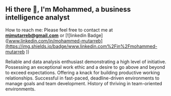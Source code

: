 ## Hi there 👋, I'm Mohammed, a business intelligence analyst
How to reach me: Please feel free to contact me at **mjmutarreb@gmail.com** or  [![linkedin Badge]([www.linkedin.com/in/mohammed-mutarreb](https://img.shields.io/badge/www.linkedin.com%2Fin%2Fmohammed-mutarreb
))

Reliable and data analysis enthusiast demonstrating a high level of initiative. Possessing an exceptional work ethic and a desire to go above and beyond to exceed expectations. Offering a knack for building productive working relationships. Successful in fast-paced, deadline-driven environments to manage goals and team development. History of thriving in team-oriented environments.


<!--
**MohammedJamalMutarreb/MohammedJamalMutarreb** is a ✨ _special_ ✨ repository because its `README.md` (this file) appears on your GitHub profile.

Here are some ideas to get you started:

- 🔭 I’m currently working on 
- 🌱 I’m just graduating from Tripleten Bootcamp as a Business Intelligence Analyst.
- 👯 I’m looking to collaborate on ...
- 🤔 I’m looking for help with training and learning to success with my career change
- 💬 Ask me about: Reliable and data analysis enthusiast demonstrating a high level of initiative. Possessing an exceptional work ethic and a desire to go above and beyond to exceed expectations. Offering a knack for building productive working relationships. Successful in fast-paced, deadline-driven environments to manage goals and team development. History of thriving in team-oriented environments.
- 📫 
- ⚡ Fun fact: I am a car enthusiast, always wanted to build a sleeper car.
-->
